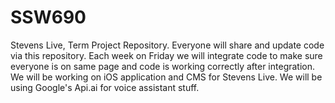 # SSW690
Stevens Live, Term Project Repository. Everyone will share and update code via this repository. Each week on Friday we will integrate code to make sure everyone is on same page and code is working correctly after integration. We will be working on iOS application and CMS for Stevens Live. We will be using Google's Api.ai for voice assistant stuff.
